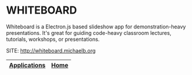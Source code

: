 # WHITEBOARD

 Whiteboard is a Electron.js based slideshow app for  demonstration-heavy presentations. It's great for  guiding code-heavy classroom lectures, tutorials,  workshops, or presentations.
 
 SITE: http://whiteboard.michaelb.org

 | [Applications](https://portable-linux-apps.github.io/apps.html) | [Home](https://portable-linux-apps.github.io)
 | --- | --- |

